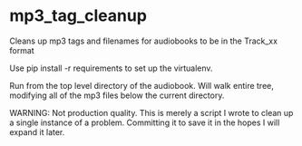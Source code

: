 # mp3_tag_cleanup
Cleans up mp3 tags and filenames for audiobooks to be in the Track_xx format

Use pip install -r requirements to set up the virtualenv.

Run from the top level directory of the audiobook.  Will walk entire tree,
modifying all of the mp3 files below the current directory.

WARNING: Not production quality.  This is merely a script I wrote to clean up a
single instance of a problem.  Committing it to save it in the hopes I will
expand it later.
